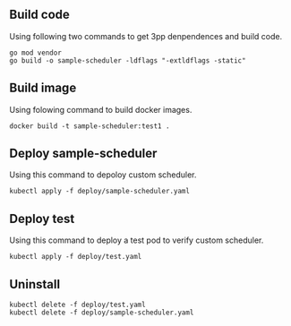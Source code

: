 ## Build code
Using following two commands to get 3pp denpendences and build code.

```shell
go mod vendor
go build -o sample-scheduler -ldflags "-extldflags -static"
```

## Build image
Using folowing command to build docker images.

```shell
docker build -t sample-scheduler:test1 .
```

## Deploy sample-scheduler
Using this command to depoloy custom scheduler.

```shell
kubectl apply -f deploy/sample-scheduler.yaml
```

## Deploy test
Using this command to deploy a test pod to verify custom scheduler.

```shell
kubectl apply -f deploy/test.yaml
```

## Uninstall 

```shell
kubectl delete -f deploy/test.yaml
kubectl delete -f deploy/sample-scheduler.yaml
```
